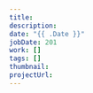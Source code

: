 ```yaml
---
title: 
description: 
date: "{{ .Date }}"
jobDate: 201
work: []
tags: []
thumbnail: 
projectUrl: 
---
```


